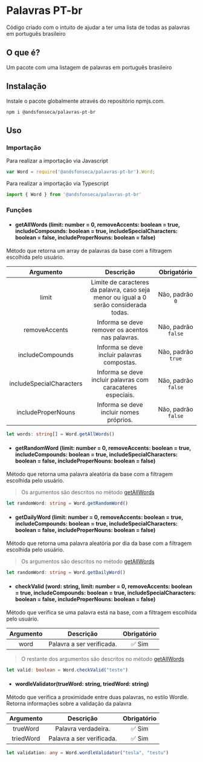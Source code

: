 # Palavras PT-br

Código criado com o intuito de ajudar a ter uma lista de todas as palavras em português brasileiro

## O que é?

Um pacote com uma listagem de palavras em português brasileiro

## Instalação

Instale o pacote globalmente através do repositório npmjs.com.

```shell
npm i @andsfonseca/palavras-pt-br
```

## Uso

### Importação

Para realizar a importação via Javascript 

```js
var Word = require('@andsfonseca/palavras-pt-br').Word;
```

Para realizar a importação via Typescript 

```ts
import { Word } from '@andsfonseca/palavras-pt-br'
```

### Funções

* #### getAllWords (limit: number = 0, removeAccents: boolean = true, includeCompounds: boolean = true, includeSpecialCharacters: boolean = false, includeProperNouns: boolean = false)

 Método que retorna um array de palavras da base com a filtragem escolhida pelo usuário.

|        Argumento         |                                    Descrição                                           |     Obrigatório     |
|:------------------------:|:--------------------------------------------------------------------------------------:|:-------------------:|
| limit                    | Limite de caracteres da palavra, caso seja menor ou igual a 0 serão considerada todas. | Não, padrão `0`     |
| removeAccents            | Informa se deve remover os acentos nas palavras.                                       | Não, padrão `false` |
| includeCompounds         | Informa se deve incluir palavras compostas.                                            | Não, padrão `true`  |
| includeSpecialCharacters | Informa se deve incluir palavras com caracateres especiais.                            | Não, padrão `false` |
| includeProperNouns       | Informa se deve incluir nomes próprios.                                                | Não, padrão `false` |

```ts
let words: string[] = Word.getAllWords()
```

* #### getRandomWord (limit: number = 0, removeAccents: boolean = true, includeCompounds: boolean = true, includeSpecialCharacters: boolean = false, includeProperNouns: boolean = false)

Método que retorna uma palavra aleatória da base com a filtragem escolhida pelo usuário.

> Os argumentos são descritos no método [getAllWords](#getallwords-limit-number--0-removeaccents-boolean--true-includecompounds-boolean--true-includespecialcharacters-boolean--false-includepropernouns-boolean--false)

```ts
let randomWord: string = Word.getRandomWord()
```

* #### getDailyWord (limit: number = 0, removeAccents: boolean = true, includeCompounds: boolean = true, includeSpecialCharacters: boolean = false, includeProperNouns: boolean = false)

Método que retorna uma palavra aleatória por dia da base com a filtragem escolhida pelo usuário.

> Os argumentos são descritos no método [getAllWords](#getallwords-limit-number--0-removeaccents-boolean--true-includecompounds-boolean--true-includespecialcharacters-boolean--false-includepropernouns-boolean--false)

```ts
let randomWord: string = Word.getDailyWord()
```

* #### checkValid (word: string, limit: number = 0, removeAccents: boolean = true, includeCompounds: boolean = true, includeSpecialCharacters: boolean = false, includeProperNouns: boolean = false)

Método que verifica se uma palavra está na base, com a filtragem escolhida pelo usuário.

|        Argumento         |    Descrição              |     Obrigatório     |
|:------------------------:|:-------------------------:|:-------------------:|
| word                     | Palavra a ser verificada. | ✅ Sim             |

> O restante dos argumentos são descritos no método [getAllWords](#getallwords-limit-number--0-removeaccents-boolean--true-includecompounds-boolean--true-includespecialcharacters-boolean--false-includepropernouns-boolean--false)

```ts
let valid: boolean = Word.checkValid("teste")
```

* #### wordleValidator(trueWord: string, triedWord: string)

Método que verifica a proximidade entre duas palavras, no estilo Wordle. Retorna informações sobre a validação da palavra

|        Argumento         |    Descrição              |     Obrigatório     |
|:------------------------:|:-------------------------:|:-------------------:|
| trueWord                 | Palavra verdadeira.       | ✅ Sim             |
| triedWord                | Palavra a ser verificada. | ✅ Sim             |


```ts
let validation: any = Word.wordleValidator("tesla", "testu")
```